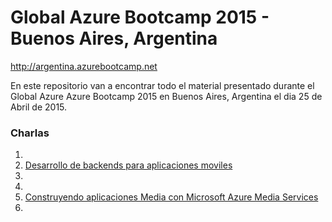 # Global Azure Bootcamp 2015 - Buenos Aires, Argentina
http://argentina.azurebootcamp.net

En este repositorio van a encontrar todo el material presentado durante el Global Azure Azure Bootcamp 2015 en Buenos Aires, Argentina el dia 25 de Abril de 2015.

### Charlas

1. 
2. [Desarrollo de backends para aplicaciones moviles](https://github.com/southworkscom/GAB-Arg-2015/tree/master/2%20-%20Azure%20Mobile%20Services)
3.
4.  
5. [Construyendo aplicaciones Media con Microsoft Azure Media Services](https://github.com/southworkscom/GAB-Arg-2015/tree/master/5%20-%20Construyendo%20aplicaciones%20Media%20con%20Microsoft%20Azure%20Media%20Services)
6. 